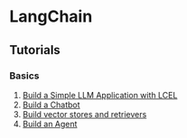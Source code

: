 # LangChain

## Tutorials

### Basics

1. [Build a Simple LLM Application with LCEL](src/serve.py)
1. [Build a Chatbot](src/chatbot.py)
1. [Build vector stores and retrievers](src/retrievers.py)
1. [Build an Agent](src/agents.py)
